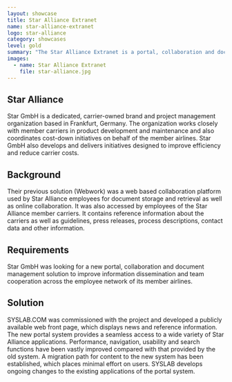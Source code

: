 ```yaml
---
layout: showcase
title: Star Alliance Extranet
name: star-alliance-extranet
logo: star-alliance
category: showcases
level: gold
summary: "The Star Alliance Extranet is a portal, collaboration and document management solution for information dissemination and team cooperation across the employee network of its member airlines."
images:
  - name: Star Alliance Extranet 
    file: star-alliance.jpg
---
```


## Star Alliance

Star GmbH is a dedicated, carrier-owned brand and project management organization based in Frankfurt, Germany. The organization works closely with member carriers in product development and maintenance and also coordinates cost-down initiatives on behalf of the member airlines. Star GmbH also develops and delivers initiatives designed to improve efficiency and reduce carrier costs.

## Background

Their previous solution (Webwork) was a web based collaboration platform used by Star Alliance employees for document storage and retrieval as well as online collaboration. It was also accessed by employees of the Star Alliance member carriers. It contains reference information about the carriers as well as guidelines, press releases, process descriptions, contact data and other information.

## Requirements

Star GmbH was looking for a new portal, collaboration and document management solution to improve information dissemination and team cooperation across the employee network of its member airlines.

## Solution

SYSLAB.COM was commissioned with the project and developed a publicly available web front page, which displays news and reference information. The new portal system provides a seamless access to a wide variety of Star Alliance applications. Performance, navigation, usability and search functions have been vastly improved compared with that provided by the old system. A migration path for content to the new system has been established, which places minimal effort on users. SYSLAB develops ongoing changes to the existing applications of the portal system.

